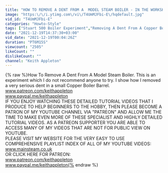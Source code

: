 ```yaml
---
title: "HOW TO REMOVE A DENT FROM A  MODEL STEAM BOILER - IN THE WORKSHOP"
image: "https:\/\/i.ytimg.com\/vi\/T4UmMJFbi-E\/hqdefault.jpg"
vid_id: "T4UmMJFbi-E"
categories: "Howto-Style"
tags: ["Stuart 500 Boiler Experiment","Removing A Dent From A Copper Boiler","How To Remove A Dent From A Copper Steam boiler"]
date: "2021-12-19T14:37:30+03:00"
vid_date: "2021-12-19T00:04:26Z"
duration: "PT6M15S"
viewcount: "2505"
likeCount: ""
dislikeCount: ""
channel: "Keith Appleton"
---
```

{% raw %}How To Remove A Dent From A  Model Steam Boiler. This is an experiment which I do not recommend anyone to try. I show how I removed a very serious dent in a small Copper Boiler Barrel. <br />www.patreon.com/keithappleton<br />www.paypal.me/keithappleton<br />IF YOU ENJOY WATCHING THESE DETAILED TUTORIAL VIDEOS THAT I PRODUCE TO HELP BEGINNERS TO THE HOBBY, THEN PLEASE BECOME A PATRON OF MY YOUTUBE CHANNEL VIA &quot;PATREON&quot; AND ALLOW ME THE TIME TO MAKE EVEN MORE OF THESE SPECIALIST AND HIGHLY DETAILED TUTORIAL VIDEOS. AS A PATREON SUPPORTER YOU ARE ABLE TO ACCESS MANY OF MY VIDEOS THAT ARE NOT FOR PUBLIC VIEW ON YOUTUBE.<br />PLEASE VISIT MY WEBSITE FOR THE VERY EASY TO USE COMPREHENSIVE PLAYLIST INDEX OF ALL OF MY YOUTUBE VIDEOS: <br />www.mainsteam.co.uk <br />OR CLICK HERE FOR PATREON:  <br />www.patreon.com/keithappleton<br />www.paypal.me/keithappleton{% endraw %}
